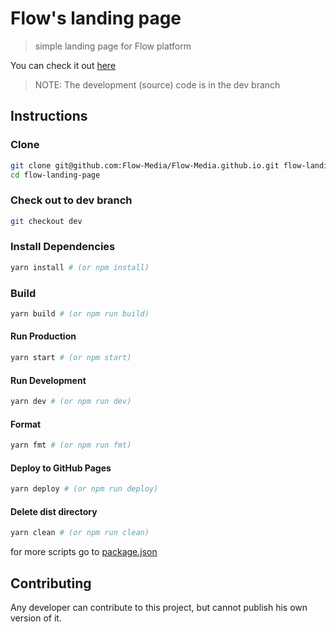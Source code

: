# Flow's landing page

> simple landing page for Flow platform

You can check it out [here](https://flow-media.github.io)

> NOTE: The development (source) code is in the dev branch

## Instructions

### Clone

```bash
git clone git@github.com:Flow-Media/Flow-Media.github.io.git flow-landing-page
cd flow-landing-page
```

### Check out to dev branch

```bash
git checkout dev
```

### Install Dependencies

```bash
yarn install # (or npm install)
```

### Build

```bash
yarn build # (or npm run build)
```

#### Run Production

```bash
yarn start # (or npm start)
```

#### Run Development

```bash
yarn dev # (or npm run dev)
```

#### Format

```bash
yarn fmt # (or npm run fmt)
```

#### Deploy to GitHub Pages

```bash
yarn deploy # (or npm run deploy)
```

#### Delete dist directory

```bash
yarn clean # (or npm run clean)
```

for more scripts go to [package.json](/package.json)

## Contributing

Any developer can contribute to this project, but cannot publish his own version of it.

<!-- TODO: Add license -->
